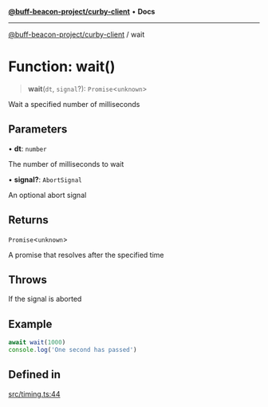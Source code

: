 [**@buff-beacon-project/curby-client**](../index.md) • **Docs**

***

[@buff-beacon-project/curby-client](../index.md) / wait

# Function: wait()

> **wait**(`dt`, `signal`?): `Promise`\<`unknown`\>

Wait a specified number of milliseconds

## Parameters

• **dt**: `number`

The number of milliseconds to wait

• **signal?**: `AbortSignal`

An optional abort signal

## Returns

`Promise`\<`unknown`\>

A promise that resolves after the specified time

## Throws

If the signal is aborted

## Example

```ts
await wait(1000)
console.log('One second has passed')
```

## Defined in

[src/timing.ts:44](https://github.com/buff-beacon-project/curby-js-client/blob/ad263e3f2ef194a96a0a2fa193e82c0d10bbd65c/src/timing.ts#L44)
